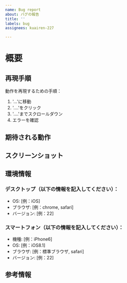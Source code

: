 ```yaml
---
name: Bug report
about: バグの報告
title: ''
labels: bug
assignees: kuairen-227

---
```


# 概要

<!-- バグの内容について明確かつ簡潔に説明してください。 -->

## 再現手順

動作を再現するための手順：
1. '...'に移動
2. '....'をクリック
3. '....'までスクロールダウン
4. エラーを確認

## 期待される動作

<!-- 期待される動作について明確かつ簡潔に説明してください。 -->

## スクリーンショット

<!-- 可能であれば、問題を説明するのに役立つスクリーンショットを追加してください。 -->
<!-- 特になければこのセクションごと削除してください。 -->

## 環境情報

### デスクトップ（以下の情報を記入してください）：
 - OS: [例：iOS]
 - ブラウザ: [例：chrome, safari]
 - バージョン: [例：22]

### スマートフォン（以下の情報を記入してください）：
 - 機種: [例：iPhone6]
 - OS: [例：iOS8.1]
 - ブラウザ: [例：標準ブラウザ, safari]
 - バージョン: [例：22]

## 参考情報

<!-- 問題に関する他のコンテキストをここに追加してください。 -->
<!-- 特になければこのセクションごと削除してください。 -->
